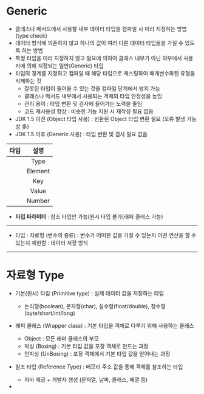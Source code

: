# Generic
- 클래스나 메서드에서 사용할 내부 데이터 타입을 컴파일 시 미리 지정하는 방법 (type check)
- 데이터 형식에 의존하지 않고 하나의 값이 여러 다른 데이터 타입들을 가질 수 있도록 하는 방법
- 특정 타입을 미리 지정하지 않고 필요에 의하여 클래스 내부가 아닌 외부에서 사용자에 의해 지정되는 일반(Generic) 타입
- 타입의 경계를 지정하고 컴파일 때 해당 타입으로 캐스팅하여 매개변수화된 유형을 삭제하는 것
  - 잘못된 타입이 들어올 수 있는 것을 컴파일 단계에서 방지 가능
  - 클래스나 메서드 내부에서 사용되는 객체의 타입 안정성을 높임
  - 관리 용이 : 타입 변환 및 검사에 들어가는 노력을 줄임
  - 코드 재사용성 향상 : 비슷한 기능 지원 시 재작성 필요 없음
- JDK 1.5 이전 (Object 타입 사용) : 반환된 Object 타입 변환 필요 (오류 발생 가능성 多)
- JDK 1.5 이후 (Generic 사용) : 타입 변환 및 검사 필요 없음

|타입|설명|
|:-:|:-:|
| <T> |Type|
| <E> |Element|
| <K> |Key|
| <V> |Value|
| <N> |Number|

- **타입 파라미터** : 참조 타입만 가능(원시 타입 불가(래퍼 클래스 가능)

* * *
- 타입 : 자료형 (변수의 종류) : 변수가 어떠한 값을 가질 수 있는지 어떤 연산을 할 수 있는지 제한함 : 데이터 저장 방식
* * *
# 자료형 Type
- 기본(원시) 타입 (Primitive type) : 실제 데이터 값을 저장하는 타입
  - 논리형(boolean), 문자형(char), 실수형(float/double), 정수형(byte/short/int/long)
- 래퍼 클래스 (Wrapper class) : 기본 타입을 객체로 다루기 위해 사용하는 클래스
  - Object : 모든 래퍼 클래스의 부모
  - 박싱 (Boxing) : 기본 타입 값을 포장 객체로 만드는 과정
  - 언박싱 (UnBoxing) : 포장 객체에서 기본 타입 값을 얻어내는 과정
- 참조 타입 (Reference Type) : 메모리 주소 값을 통해 객체를 참조하는 타입
  - 자바 제공 + 개발자 생성 (문자열, 날짜, 클래스, 배열 등)

- 

